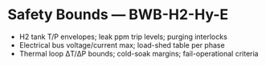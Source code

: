# Safety Bounds — BWB-H2-Hy-E

- H2 tank T/P envelopes; leak ppm trip levels; purging interlocks
- Electrical bus voltage/current max; load-shed table per phase
- Thermal loop ΔT/ΔP bounds; cold-soak margins; fail-operational criteria
